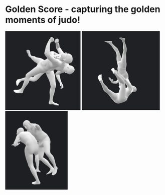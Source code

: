 # Golden Score - capturing the golden moments of judo!

<img src="https://github.com/MunkhtulgaB/golden-score/blob/master/finished_models/final_images/my_osoto_novel_view.png" alt="Osotogari by Munkhtulga Battogtokh" height="250"/> <img src="https://github.com/MunkhtulgaB/golden-score/blob/master/finished_models/final_images/tomoenage.png" alt="Tomoenage by Shohei Ono" height="250"/> <img src="https://github.com/MunkhtulgaB/golden-score/blob/master/finished_models/final_images/fonseca_osoto.png" alt="Osotogari by Fonseca Jorge" height="250"/>

